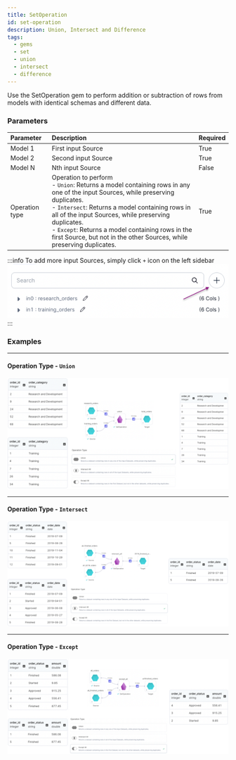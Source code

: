 ```yaml
---
title: SetOperation
id: set-operation
description: Union, Intersect and Difference
tags:
  - gems
  - set
  - union
  - intersect
  - difference
---
```


Use the SetOperation gem to perform addition or subtraction of rows from models with identical schemas and different data.

### Parameters

| Parameter      | Description                                                                                                                                                                                                                                                                                                                                                                     | Required |
| :------------- | :------------------------------------------------------------------------------------------------------------------------------------------------------------------------------------------------------------------------------------------------------------------------------------------------------------------------------------------------------------------------------ | :------- |
| Model 1        | First input Source                                                                                                                                                                                                                                                                                                                                                              | True     |
| Model 2        | Second input Source                                                                                                                                                                                                                                                                                                                                                             | True     |
| Model N        | Nth input Source                                                                                                                                                                                                                                                                                                                                                                | False    |
| Operation type | Operation to perform<br/>- `Union`: Returns a model containing rows in any one of the input Sources, while preserving duplicates.<br/>- `Intersect`: Returns a model containing rows in all of the input Sources, while preserving duplicates. <br/>- `Except`: Returns a model containing rows in the first Source, but not in the other Sources, while preserving duplicates. | True     |

:::info
To add more input Sources, simply click `+` icon on the left sidebar
![Set Operation - Add input dataframe](./img/set_add_inputs.png)
:::

### Examples

---

#### Operation Type - `Union`

![Example usage of Set Operation - Union](./img/set_eg_1.png)

---

#### Operation Type - `Intersect`

![Example usage of Set Operation - Intersect](./img/set_eg_2.png)

---

#### Operation Type - `Except`

![Example usage of Set Operation - Except](./img/set_eg_3.png)
